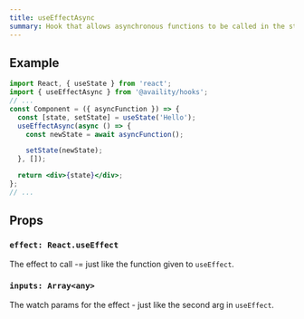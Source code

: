 ```yaml
---
title: useEffectAsync
summary: Hook that allows asynchronous functions to be called in the standard useEffect hook.
---
```


## Example

```jsx
import React, { useState } from 'react';
import { useEffectAsync } from '@availity/hooks';
// ...
const Component = ({ asyncFunction }) => {
  const [state, setState] = useState('Hello');
  useEffectAsync(async () => {
    const newState = await asyncFunction();

    setState(newState);
  }, []);

  return <div>{state}</div>;
};
// ...
```

## Props

### `effect: React.useEffect`

The effect to call -= just like the function given to `useEffect`.

### `inputs: Array<any>`

The watch params for the effect - just like the second arg in `useEffect`.

